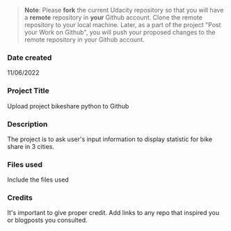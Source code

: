 >**Note**: Please **fork** the current Udacity repository so that you will have a **remote** repository in **your** Github account. Clone the remote repository to your local machine. Later, as a part of the project "Post your Work on Github", you will push your proposed changes to the remote repository in your Github account.

### Date created
11/06/2022

### Project Title
Upload project bikeshare python to Github

### Description
The project is to ask user's input information to display statistic for bike share in 3 cities.

### Files used
Include the files used

### Credits
It's important to give proper credit. Add links to any repo that inspired you or blogposts you consulted.
